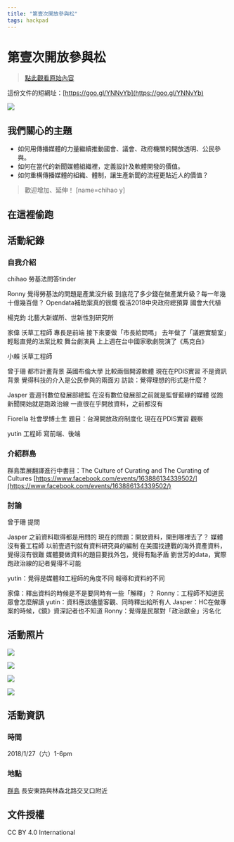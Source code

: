 ```yaml
---
title: "第壹次開放參與松"
tags: hackpad
---
```


# 第壹次開放參與松

> [點此觀看原始內容](https://g0v.hackpad.tw/cNe7vdZBUVX)

這份文件的短網址：[https://goo.gl/YNNvYb](https://goo.gl/YNNvYb)

![](https://g0vhackmd.blob.core.windows.net/g0v-hackmd-images/upload_985cf34c6ffa8539d28e7e311c935dcf)

## 我們關心的主題

- 如何用傳播媒體的力量繼續推動國會、議會、政府機關的開放透明、公民參與。
- 如何在當代的新聞媒體組織裡，定義設計及軟體開發的價值。
- 如何重構傳播媒體的組織、體制，讓生產新聞的流程更貼近人的價值？
> 歡迎增加、延伸！
> [name=chihao y]


## 在這裡偷跑


## 活動紀錄

### 自我介紹

chihao
勞基法問答tinder

Ronny
覺得勞基法的問題是產業沒升級
到底花了多少錢在做產業升級？每一年幾十億幾百億？
Opendata補助案真的很爛
復活2018中央政府總預算
國會大代植

楊克鈞
北藝大新媒所、世新性別研究所

家偉
沃草工程師
專長是前端
接下來要做「市長給問嗎」
去年做了「議題實驗室」輕鬆直覺的法案比較
舞台劇演員
上上週在台中國家歌劇院演了《馬克白》

小賴
沃草工程師

曾于珊
都市計畫背景
英國布倫大學
比較兩個開源軟體
現在在PDIS實習
不是資訊背景
覺得科技的介入是公民參與的兩面刃
訪談：覺得理想的形式是什麼？

Jasper
壹週刊數位發展部總監
在沒有數位發展部之前就是監督藍綠的媒體
從跑新聞開始就是跑政治線
一直很在乎開放資料，之前都沒有

Fiorella
社會學博士生
題目：台灣開放政府制度化
現在在PDIS實習
觀察

yutin
工程師
寫前端、後端

### 介紹群島


群島策展翻譯進行中書目：The Culture of Curating and The Curating of Cultures
[https://www.facebook.com/events/163886134339502/](https://www.facebook.com/events/163886134339502/)

### 討論


曾于珊
提問

Jasper
之前資料取得都是用問的
現在的問題：開放資料，開到哪裡去了？
媒體沒有養工程師
以前壹週刊就有資料研究員的編制
在美國找連戰的海外資產資料，覺得沒有很難
媒體要做資料的題目要找外包，覺得有點矛盾
劉世芳的data，實際跑政治線的記者覺得不可能

yutin：覺得是媒體和工程師的角度不同
報導和資料的不同

家偉：釋出資料的時候是不是要同時有一些「解釋」？
Ronny：工程師不知道民眾會怎麼解讀
yutin：資料應該儘量客觀、同時釋出給所有人
Jasper：HC在做專案的時候，《鏡》資深記者也不知道
Ronny：覺得是民眾對「政治獻金」污名化

## 活動照片

![](https://g0vhackmd.blob.core.windows.net/g0v-hackmd-images/upload_3cfaa8d2866d738c4de335bb5590c958)

![](https://g0vhackmd.blob.core.windows.net/g0v-hackmd-images/upload_f4cfd994ebdcd12fc4143c0bc75789f2)

![](https://g0vhackmd.blob.core.windows.net/g0v-hackmd-images/upload_94d7b289eb0e13894a2debc088fd5880)

![](https://g0vhackmd.blob.core.windows.net/g0v-hackmd-images/upload_f5eb084336936c6d23e6e7ff231c5434)

## 活動資訊

### 時間

2018/1/27（六）1-6pm

### 地點

[群島](http://archipielago.tw/)
長安東路與林森北路交叉口附近

## 文件授權

CC BY 4.0 International

